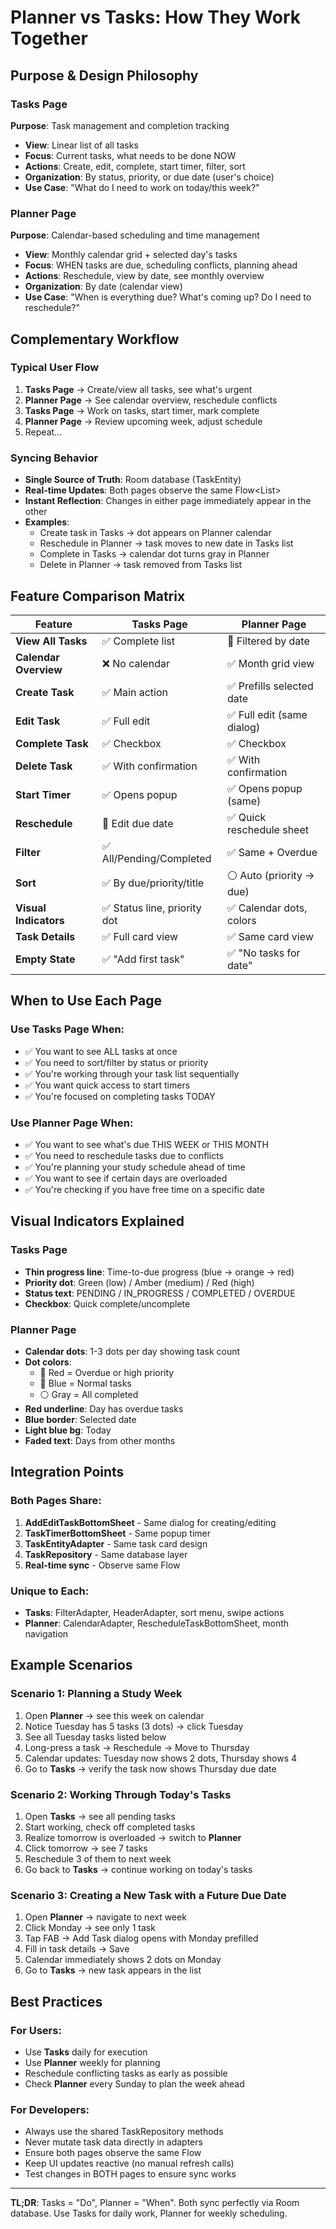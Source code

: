 # Planner vs Tasks: How They Work Together

## Purpose & Design Philosophy

### Tasks Page
**Purpose**: Task management and completion tracking
- **View**: Linear list of all tasks
- **Focus**: Current tasks, what needs to be done NOW
- **Actions**: Create, edit, complete, start timer, filter, sort
- **Organization**: By status, priority, or due date (user's choice)
- **Use Case**: "What do I need to work on today/this week?"

### Planner Page
**Purpose**: Calendar-based scheduling and time management
- **View**: Monthly calendar grid + selected day's tasks
- **Focus**: WHEN tasks are due, scheduling conflicts, planning ahead
- **Actions**: Reschedule, view by date, see monthly overview
- **Organization**: By date (calendar view)
- **Use Case**: "When is everything due? What's coming up? Do I need to reschedule?"

## Complementary Workflow

### Typical User Flow
1. **Tasks Page** → Create/view all tasks, see what's urgent
2. **Planner Page** → See calendar overview, reschedule conflicts
3. **Tasks Page** → Work on tasks, start timer, mark complete
4. **Planner Page** → Review upcoming week, adjust schedule
5. Repeat...

### Syncing Behavior
- **Single Source of Truth**: Room database (TaskEntity)
- **Real-time Updates**: Both pages observe the same Flow<List<TaskEntity>>
- **Instant Reflection**: Changes in either page immediately appear in the other
- **Examples**:
  - Create task in Tasks → dot appears on Planner calendar
  - Reschedule in Planner → task moves to new date in Tasks list
  - Complete in Tasks → calendar dot turns gray in Planner
  - Delete in Planner → task removed from Tasks list

## Feature Comparison Matrix

| Feature | Tasks Page | Planner Page |
|---------|-----------|--------------|
| **View All Tasks** | ✅ Complete list | 🔵 Filtered by date |
| **Calendar Overview** | ❌ No calendar | ✅ Month grid view |
| **Create Task** | ✅ Main action | ✅ Prefills selected date |
| **Edit Task** | ✅ Full edit | ✅ Full edit (same dialog) |
| **Complete Task** | ✅ Checkbox | ✅ Checkbox |
| **Delete Task** | ✅ With confirmation | ✅ With confirmation |
| **Start Timer** | ✅ Opens popup | ✅ Opens popup (same) |
| **Reschedule** | 🔵 Edit due date | ✅ Quick reschedule sheet |
| **Filter** | ✅ All/Pending/Completed | ✅ Same + Overdue |
| **Sort** | ✅ By due/priority/title | ⚪ Auto (priority → due) |
| **Visual Indicators** | ✅ Status line, priority dot | ✅ Calendar dots, colors |
| **Task Details** | ✅ Full card view | ✅ Same card view |
| **Empty State** | ✅ "Add first task" | ✅ "No tasks for date" |

## When to Use Each Page

### Use **Tasks Page** When:
- ✅ You want to see ALL tasks at once
- ✅ You need to sort/filter by status or priority
- ✅ You're working through your task list sequentially
- ✅ You want quick access to start timers
- ✅ You're focused on completing tasks TODAY

### Use **Planner Page** When:
- ✅ You want to see what's due THIS WEEK or THIS MONTH
- ✅ You need to reschedule tasks due to conflicts
- ✅ You're planning your study schedule ahead of time
- ✅ You want to see if certain days are overloaded
- ✅ You're checking if you have free time on a specific date

## Visual Indicators Explained

### Tasks Page
- **Thin progress line**: Time-to-due progress (blue → orange → red)
- **Priority dot**: Green (low) / Amber (medium) / Red (high)
- **Status text**: PENDING / IN_PROGRESS / COMPLETED / OVERDUE
- **Checkbox**: Quick complete/uncomplete

### Planner Page
- **Calendar dots**: 1-3 dots per day showing task count
- **Dot colors**:
  - 🔴 Red = Overdue or high priority
  - 🔵 Blue = Normal tasks
  - ⚪ Gray = All completed
- **Red underline**: Day has overdue tasks
- **Blue border**: Selected date
- **Light blue bg**: Today
- **Faded text**: Days from other months

## Integration Points

### Both Pages Share:
1. **AddEditTaskBottomSheet** - Same dialog for creating/editing
2. **TaskTimerBottomSheet** - Same popup timer
3. **TaskEntityAdapter** - Same task card design
4. **TaskRepository** - Same database layer
5. **Real-time sync** - Observe same Flow

### Unique to Each:
- **Tasks**: FilterAdapter, HeaderAdapter, sort menu, swipe actions
- **Planner**: CalendarAdapter, RescheduleTaskBottomSheet, month navigation

## Example Scenarios

### Scenario 1: Planning a Study Week
1. Open **Planner** → see this week on calendar
2. Notice Tuesday has 5 tasks (3 dots) → click Tuesday
3. See all Tuesday tasks listed below
4. Long-press a task → Reschedule → Move to Thursday
5. Calendar updates: Tuesday now shows 2 dots, Thursday shows 4
6. Go to **Tasks** → verify the task now shows Thursday due date

### Scenario 2: Working Through Today's Tasks
1. Open **Tasks** → see all pending tasks
2. Start working, check off completed tasks
3. Realize tomorrow is overloaded → switch to **Planner**
4. Click tomorrow → see 7 tasks
5. Reschedule 3 of them to next week
6. Go back to **Tasks** → continue working on today's tasks

### Scenario 3: Creating a New Task with a Future Due Date
1. Open **Planner** → navigate to next week
2. Click Monday → see only 1 task
3. Tap FAB → Add Task dialog opens with Monday prefilled
4. Fill in task details → Save
5. Calendar immediately shows 2 dots on Monday
6. Go to **Tasks** → new task appears in the list

## Best Practices

### For Users:
- Use **Tasks** daily for execution
- Use **Planner** weekly for planning
- Reschedule conflicting tasks as early as possible
- Check **Planner** every Sunday to plan the week ahead

### For Developers:
- Always use the shared TaskRepository methods
- Never mutate task data directly in adapters
- Ensure both pages observe the same Flow
- Keep UI updates reactive (no manual refresh calls)
- Test changes in BOTH pages to ensure sync works

---

**TL;DR**: Tasks = "Do", Planner = "When". Both sync perfectly via Room database. Use Tasks for daily work, Planner for weekly scheduling.

